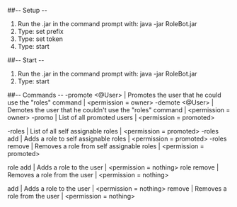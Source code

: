 ##-- Setup --
1) Run the .jar in the command prompt with: java -jar RoleBot.jar
2) Type: set prefix <prefix>
3) Type: set token <token>
4) Type: start


##-- Start --
1) Run the .jar in the command prompt with: java -jar RoleBot.jar
2) Type: start

##-- Commands --
  -promote <@User>    | Promotes the user that he could use the "roles"  command    | <permission = owner>
  -demote <@User>     | Demotes the user that he couldn't use the "roles"  command  | <permission = owner>
  -promo              | List of all promoted users                                  | <permission = promoted>
  
  -roles              | List of all self assignable roles                           | <permission = promoted>
  -roles add <role>   | Adds a role to self assignable roles                        | <permission = promoted>
  -roles remove <role>| Removes a role from self assignable roles                   | <permission = promoted>
  
  role add <role>     | Adds a role to the user                                     | <permission = nothing>
  role remove <role>  | Removes a role from the user                                | <permission = nothing>
  
  add <role>          | Adds a role to the user                                     | <permission = nothing>
  remove <role>       | Removes a role from the user                                | <permission = nothing>
